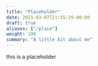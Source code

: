 ```yaml
---
title: "Placeholder"
date: 2021-03-07T21:55:29-08:00
draft: true
aliases: ["/place"]
weight: 100
summary: "A little bit about me"
---
```


this is a placeholder
